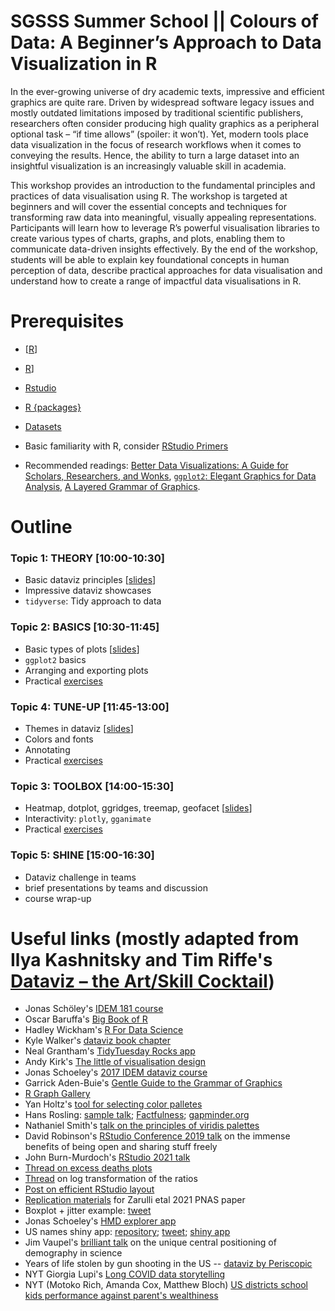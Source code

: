 # SGSSS Summer School || Colours of Data: A Beginner’s Approach to Data Visualization in R

In the ever-growing universe of dry academic texts, impressive and efficient graphics are quite rare. Driven by widespread software legacy issues and mostly outdated limitations imposed by traditional scientific publishers, researchers often consider producing high quality graphics as a peripheral optional task – “if time allows” (spoiler: it won’t). Yet, modern tools place data visualization in the focus of research workflows when it comes to conveying the results. Hence, the ability to turn a large dataset into an insightful visualization is an increasingly valuable skill in academia.

This workshop provides an introduction to the fundamental principles and practices of data visualisation using R. The workshop is targeted at beginners and will cover the essential concepts and techniques for transforming raw data into meaningful, visually appealing representations. Participants will learn how to leverage R’s powerful visualisation libraries to create various types of charts, graphs, and plots, enabling them to communicate data-driven insights effectively. By the end of the workshop, students will be able to explain key foundational concepts in human perception of data, describe practical approaches for data visualisation and understand how to create a range of impactful data visualisations in R.


# Prerequisites
- [<a href="https://cloud.r-project.org" target="_blank" rel="noopener noreferrer">R</a>]



- <a href="https://cloud.r-project.org" target="_blank">R</a>]
- [Rstudio](https://www.rstudio.com/products/rstudio/download/#download)  
- [R {packages}](/01-prerequisites/install-pkg.R)
- [Datasets](/02-data/install-pkg.R)
- Basic familiarity with R, consider [RStudio Primers](https://rstudio.cloud/learn/primers)
- Recommended readings: [Better Data Visualizations: A Guide for Scholars, Researchers, and Wonks](https://doi.org/10.7312/schw19310), [`ggplot2`: Elegant Graphics for Data Analysis](https://link.springer.com/book/10.1007/978-3-319-24277-4), [A Layered Grammar of Graphics](http://doi.org/10.1198/jcgs.2009.07098).









# Outline

### Topic 1: THEORY [10:00-10:30]
- Basic dataviz principles [[slides](/03-lectures/ggplot-basics.Rmd)]
- Impressive dataviz showcases
- `tidyverse`: Tidy approach to data

### Topic 2: BASICS [10:30-11:45]
- Basic types of plots [[slides](/03-lectures/ggplot-basics.Rmd)]
- `ggplot2` basics
- Arranging and exporting plots
- Practical [exercises](/04-practicals/ggplot-basics.Rmd)

### Topic 4: TUNE-UP [11:45-13:00]
- Themes in dataviz [[slides](/03-lectures/ggplot-basics.Rmd)]
- Colors and fonts
- Annotating
- Practical [exercises](/04-practicals/ggplot-tuneup.Rmd)

### Topic 3: TOOLBOX [14:00-15:30]
- Heatmap, dotplot, ggridges, treemap, geofacet [[slides](/03-lectures/ggplot-basics.Rmd)]
- Interactivity: `plotly`, `gganimate`
- Practical [exercises](/04-practicals/ggplot-toolbox.Rmd)

### Topic 5: SHINE [15:00-16:30]
- Dataviz challenge in teams
- brief presentations by teams and discussion
- course wrap-up

[slides-gg]: https://ikashnitsky.github.io/dataviz-art-skill/slides/slides-dataviz-bssd.html
[slides-maps]: https://ikashnitsky.github.io/dataviz-art-skill/slides/slides-maps-bssd.html


# Useful links (mostly adapted from Ilya Kashnitsky and Tim Riffe's [Dataviz – the Art/Skill Cocktail](https://github.com/jschoeley/idem_viz/tree/master))
- Jonas Schöley's [IDEM 181 course](https://github.com/jschoeley/idem_viz/tree/master)
- Oscar Baruffa's [Big Book of R](https://www.bigbookofr.com)
- Hadley Wickham's [R For Data Science](https://r4ds.had.co.nz)
- Kyle Walker's [dataviz book chapter](https://walker-data.com/census-r/exploring-us-census-data-with-visualization.html)
- Neal Grantham's [TidyTuesday Rocks app](https://nsgrantham.shinyapps.io/tidytuesdayrocks/)
- Andy Kirk's [The little of visualisation design](https://visualisingdata.com/the-little-of-visualisation-design/) 
- Jonas Schoeley's [2017 IDEM dataviz course](https://github.com/jschoeley/idem_viz)
- Garrick Aden-Buie's [Gentle Guide to the Grammar of Graphics](https://pkg.garrickadenbuie.com/gentle-ggplot2)   
- [R Graph Gallery](https://r-graph-gallery.com/)
- Yan Holtz's [tool for selecting color palletes](https://python-graph-gallery.com/color-palette-finder/)
- Hans Rosling: [sample talk](https://youtu.be/BZoKfap4g4w); [Factfulness](https://www.amazon.com/Factfulness-Reasons-World-Things-Better/dp/1250107814); [gapminder.org](https://www.gapminder.org/tools/#$chart-type=bubbles&url=v1)
- Nathaniel Smith's [talk on the principles of viridis palettes](https://youtu.be/xAoljeRJ3lU)
- David Robinson's [RStudio Conference 2019 talk](https://posit.co/resources/videos/the-unreasonable-effectiveness-of-public-work/) on the immense benefits of being open and sharing stuff freely 
- John Burn-Murdoch's [RStudio 2021 talk](https://youtu.be/L5_4kuoiiKU)
- [Thread on excess deaths plots](https://twitter.com/ikashnitsky/status/1409472083965349892) 
- [Thread](https://twitter.com/ikashnitsky/status/1380247006170509312) on log transformation of the ratios
- [Post on efficient RStudio layout](https://ikashnitsky.github.io/2018/perfect-rstudio-layout/)
- [Replication materials](https://github.com/ikashnitsky/sex-gap-e0-pnas) for Zarulli etal 2021 PNAS paper
- Boxplot + jitter example: [tweet](https://twitter.com/ikashnitsky/status/1403645553637011461)  
- Jonas Schoeley's [HMD explorer app](https://jschoeley.shinyapps.io/hmdexp/)
- US names shiny app: [repository](https://github.com/ikashnitsky/us-names-app); [tweet](https://twitter.com/ikashnitsky/status/1203840297911889920); [shiny app](https://ikashnitsky.shinyapps.io/us-names/)  
- Jim Vaupel's [brilliant talk](https://twitter.com/ikashnitsky/status/1512700871968186379) on the unique central positioning of demography in science  
- Years of life stolen by gun shooting in the US -- [dataviz by Periscopic](https://guns.periscopic.com) 
- NYT Giorgia Lupi's [Long COVID data storytelling](https://www.nytimes.com/interactive/2023/12/14/opinion/my-life-with-long-covid.html?unlocked_article_code=1.F00.435C.ojkN6YhWx43Q) 
- NYT (Motoko Rich, Amanda Cox, Matthew Bloch) [US districts school kids performance against parent's wealthiness](https://www.nytimes.com/interactive/2016/04/29/upshot/money-race-and-success-how-your-school-district-compares.html)